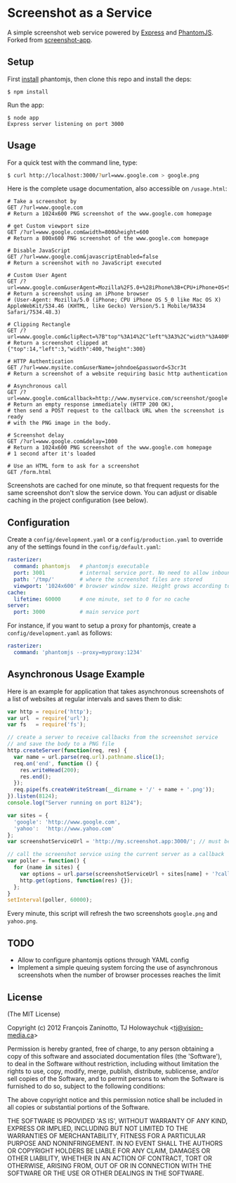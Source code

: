 # Screenshot as a Service

A simple screenshot web service powered by [Express](http://expressjs.com) and [PhantomJS](http://www.phantomjs.org/). Forked from [screenshot-app](http://github.com/visionmedia/screenshot-app).

## Setup

First [install](http://code.google.com/p/phantomjs/wiki/Installation) phantomjs, then clone this repo and install the deps:

```
$ npm install
```

Run the app:

```
$ node app
Express server listening on port 3000
```

## Usage

For a quick test with the command line, type:

```sh
$ curl http://localhost:3000/?url=www.google.com > google.png
```

Here is the complete usage documentation, also accessible on `/usage.html`:

```
# Take a screenshot by 
GET /?url=www.google.com
# Return a 1024x600 PNG screenshot of the www.google.com homepage

# get Custom viewport size 
GET /?url=www.google.com&width=800&height=600
# Return a 800x600 PNG screenshot of the www.google.com homepage

# Disable JavaScript
GET /?url=www.google.com&javascriptEnabled=false
# Return a screenshot with no JavaScript executed

# Custom User Agent
GET /?url=www.google.com&userAgent=Mozilla%2F5.0+%28iPhone%3B+CPU+iPhone+OS+5_0+like+Mac+OS+X%29+AppleWebKit%2F534.46+%28KHTML%2C+like+Gecko%29+Version%2F5.1+Mobile%2F9A334+Safari%2F7534.48.3
# Return a screenshot using an iPhone browser
# (User-Agent: Mozilla/5.0 (iPhone; CPU iPhone OS 5_0 like Mac OS X) AppleWebKit/534.46 (KHTML, like Gecko) Version/5.1 Mobile/9A334 Safari/7534.48.3)

# Clipping Rectangle
GET /?url=www.google.com&clipRect=%7B"top"%3A14%2C"left"%3A3%2C"width"%3A400%2C"height"%3A300%7D
# Return a screenshot clipped at {"top":14,"left":3,"width":400,"height":300}

# HTTP Authentication
GET /?url=www.mysite.com&userName=johndoe&password=S3cr3t
# Return a screenshot of a website requiring basic http authentication

# Asynchronous call
GET /?url=www.google.com&callback=http://www.myservice.com/screenshot/google
# Return an empty response immediately (HTTP 200 OK),
# then send a POST request to the callback URL when the screenshot is ready
# with the PNG image in the body.

# Screenshot delay
GET /?url=www.google.com&delay=1000
# Return a 1024x600 PNG screenshot of the www.google.com homepage
# 1 second after it's loaded

# Use an HTML form to ask for a screenshot
GET /form.html
```

Screenshots are cached for one minute, so that frequent requests for the same screenshot don't slow the service down. You can adjust or disable caching in the project configuration (see below).

## Configuration

Create a `config/development.yaml` or a `config/production.yaml` to override any of the settings found in the `config/default.yaml`:

```yml
rasterizer:
  command: phantomjs   # phantomjs executable
  port: 3001           # internal service port. No need to allow inbound or outbound access to this port
  path: '/tmp/'        # where the screenshot files are stored
  viewport: '1024x600' # browser window size. Height grows according to the content
cache:
  lifetime: 60000      # one minute, set to 0 for no cache
server:
  port: 3000           # main service port
```

For instance, if you want to setup a proxy for phantomjs, create a `config/development.yaml` as follows:

```yml
rasterizer:
  command: 'phantomjs --proxy=myproxy:1234'
```

## Asynchronous Usage Example

Here is an example for application that takes asynchronous screenshots of a list of websites at regular intervals and saves them to disk:

```js
var http = require('http');
var url  = require('url');
var fs   = require('fs');

// create a server to receive callbacks from the screenshot service
// and save the body to a PNG file
http.createServer(function(req, res) {
  var name = url.parse(req.url).pathname.slice(1);
  req.on('end', function () {
    res.writeHead(200);
    res.end();
  });
  req.pipe(fs.createWriteStream(__dirname + '/' + name + '.png'));
}).listen(8124);
console.log("Server running on port 8124");

var sites = {
  'google': 'http://www.google.com',
  'yahoo':  'http://www.yahoo.com'
};
var screenshotServiceUrl = 'http://my.screenshot.app:3000/'; // must be running screenshot-app

// call the screenshot service using the current server as a callback
var poller = function() {
  for (name in sites) {
    var options = url.parse(screenshotServiceUrl + sites[name] + '?callback=http://localhost:8124/' + name);
    http.get(options, function(res) {});
  };
}
setInterval(poller, 60000);
```

Every minute, this script will refresh the two screenshots `google.png` and `yahoo.png`.

## TODO

* Allow to configure phantomjs options through YAML config
* Implement a simple queuing system forcing the use of asynchronous screenshots when the number of browser processes reaches the limit

## License

(The MIT License)

Copyright (c) 2012 François Zaninotto, TJ Holowaychuk &lt;tj@vision-media.ca&gt;

Permission is hereby granted, free of charge, to any person obtaining
a copy of this software and associated documentation files (the
'Software'), to deal in the Software without restriction, including
without limitation the rights to use, copy, modify, merge, publish,
distribute, sublicense, and/or sell copies of the Software, and to
permit persons to whom the Software is furnished to do so, subject to
the following conditions:

The above copyright notice and this permission notice shall be
included in all copies or substantial portions of the Software.

THE SOFTWARE IS PROVIDED 'AS IS', WITHOUT WARRANTY OF ANY KIND,
EXPRESS OR IMPLIED, INCLUDING BUT NOT LIMITED TO THE WARRANTIES OF
MERCHANTABILITY, FITNESS FOR A PARTICULAR PURPOSE AND NONINFRINGEMENT.
IN NO EVENT SHALL THE AUTHORS OR COPYRIGHT HOLDERS BE LIABLE FOR ANY
CLAIM, DAMAGES OR OTHER LIABILITY, WHETHER IN AN ACTION OF CONTRACT,
TORT OR OTHERWISE, ARISING FROM, OUT OF OR IN CONNECTION WITH THE
SOFTWARE OR THE USE OR OTHER DEALINGS IN THE SOFTWARE.
